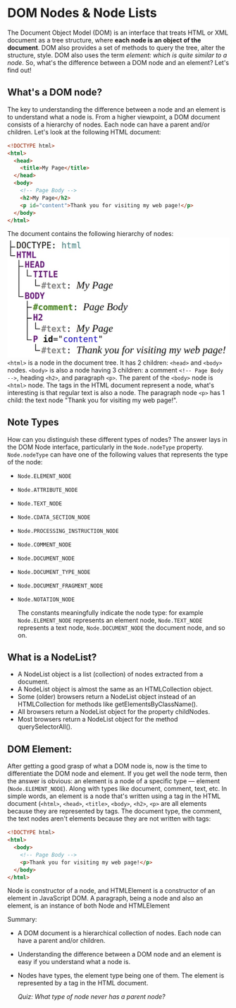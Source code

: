 # DOM Nodes & Node Lists

The Document Object Model (DOM) is an interface that treats HTML or XML document as a tree structure, where **each node is an object of the document**. DOM also provides a set of methods to query the tree, alter the structure, style. DOM also uses the term _element: which is quite similar to a node_. So, what's the difference between a DOM node and an element? Let's find out!

## What's a DOM node?

The key to understanding the difference between a node and an element is to understand what a node is. From a higher viewpoint, a DOM document consists of a hierarchy of nodes. Each node can have a parent and/or children. Let's look at the following HTML document:

```html
<!DOCTYPE html>
<html>
  <head>
    <title>My Page</title>
  </head>
  <body>
    <!-- Page Body -->
    <h2>My Page</h2>
    <p id="content">Thank you for visiting my web page!</p>
  </body>
</html>
```

The document contains the following hierarchy of nodes:
![alt text](../../../src/img/node-vs-element2.jpg)
`<html>` is a node in the document tree. It has 2 children: `<head>` and `<body>` nodes.
`<body>` is also a node having 3 children: a comment `<!-- Page Body -->`, heading `<h2>`, and paragraph `<p>`. The parent of the `<body>` node is `<html>` node.
The tags in the HTML document represent a node, what's interesting is that regular text is also a node. The paragraph node `<p>` has 1 child: the text node "Thank you for visiting my web page!".

## Note Types

How can you distinguish these different types of nodes? The answer lays in the DOM Node interface, particularly in the `Node.nodeType` property. `Node.nodeType` can have one of the following values that represents the type of the node:

- `Node.ELEMENT_NODE`
- `Node.ATTRIBUTE_NODE`
- `Node.TEXT_NODE`
- `Node.CDATA_SECTION_NODE`
- `Node.PROCESSING_INSTRUCTION_NODE`
- `Node.COMMENT_NODE`
- `Node.DOCUMENT_NODE`
- `Node.DOCUMENT_TYPE_NODE`
- `Node.DOCUMENT_FRAGMENT_NODE`
- `Node.NOTATION_NODE`

  The constants meaningfully indicate the node type: for example `Node.ELEMENT_NODE` represents an element node, `Node.TEXT_NODE` represents a text node, `Node.DOCUMENT_NODE` the document node, and so on.

## What is a NodeList?

- A NodeList object is a list (collection) of nodes extracted from a document.
- A NodeList object is almost the same as an HTMLCollection object.
- Some (older) browsers return a NodeList object instead of an HTMLCollection for methods like getElementsByClassName().
- All browsers return a NodeList object for the property childNodes.
- Most browsers return a NodeList object for the method querySelectorAll().

## DOM Element:

After getting a good grasp of what a DOM node is, now is the time to differentiate the DOM node and element.
If you get well the node term, then the answer is obvious: an element is a node of a specific type — element (`Node.ELEMENT_NODE`). Along with types like document, comment, text, etc.
In simple words, an element is a node that's written using a tag in the HTML document (`<html>`, `<head>`, `<title>`, `<body>`, `<h2>`, `<p>` are all elements because they are represented by tags.
The document type, the comment, the text nodes aren't elements because they are not written with tags:

```html
<!DOCTYPE html>
<html>
  <body>
    <!-- Page Body -->
    <p>Thank you for visiting my web page!</p>
  </body>
</html>
```

Node is constructor of a node, and HTMLElement is a constructor of an element in JavaScript DOM. A paragraph, being a node and also an element, is an instance of both Node and HTMLElement

Summary:

- A DOM document is a hierarchical collection of nodes. Each node can have a parent and/or children.
- Understanding the difference between a DOM node and an element is easy if you understand what a node is.
- Nodes have types, the element type being one of them. The element is represented by a tag in the HTML document.

  _Quiz: What type of node never has a parent node?_
